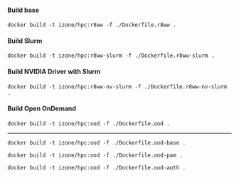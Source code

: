 #### Build base
``docker build -t izone/hpc:r8ww -f ./Dockerfile.r8ww .``

#### Build Slurm
``docker build -t izone/hpc:r8ww-slurm -f ./Dockerfile.r8ww-slurm .``

#### Build NVIDIA Driver with Slurm
``docker build -t izone/hpc:r8ww-nv-slurm -f ./Dockerfile.r8ww-nv-slurm .``

#### Build Open OnDemand
``docker build -t izone/hpc:ood -f ./Dockerfile.ood .``

-----
``docker build -t izone/hpc:ood -f ./Dockerfile.ood-base .``

``docker build -t izone/hpc:ood -f ./Dockerfile.ood-pam .``

``docker build -t izone/hpc:ood -f ./Dockerfile.ood-auth .``

